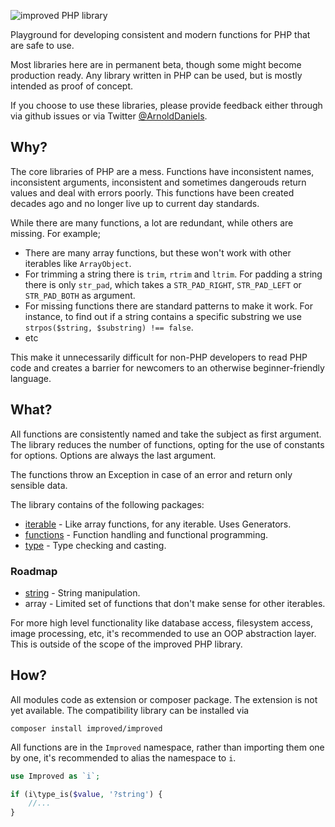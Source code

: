 ![improved PHP library](https://user-images.githubusercontent.com/100821/46372249-e5eb7500-c68a-11e8-801a-2ee57da3e5e3.png)

Playground for developing consistent and modern functions for PHP that are safe to use.

Most libraries here are in permanent beta, though some might become production ready. Any library written in PHP can be used,
but is mostly intended as proof of concept.

If you choose to use these libraries, please provide feedback either through via github issues or via Twitter [@ArnoldDaniels](https://twitter.com/ArnoldDaniels).

## Why?

The core libraries of PHP are a mess. Functions have inconsistent names, inconsistent arguments, inconsistent and
sometimes dangerouds return values and deal with errors poorly. This functions have been created decades ago and no
longer live up to current day standards.

While there are many functions, a lot are redundant, while others are missing. For example;
* There are many array functions, but these won't work with other iterables like `ArrayObject`.
* For trimming a string there is `trim`, `rtrim` and `ltrim`. For padding a string there is only `str_pad`, which takes
a `STR_PAD_RIGHT`, `STR_PAD_LEFT` or `STR_PAD_BOTH` as argument.
* For missing functions there are standard patterns to make it work. For instance, to find out if a string contains a
specific substring we use `strpos($string, $substring) !== false`.
* etc

This make it unnecessarily difficult for non-PHP developers to read PHP code and creates a barrier for newcomers to an
otherwise beginner-friendly language.

## What?

All functions are consistently named and take the subject as first argument. The library reduces the number of
functions, opting for the use of constants for options. Options are always the last argument.

The functions throw an Exception in case of an error and return only sensible data.

The library contains of the following packages:

* [iterable](https://github.com/improved-php-library/iterable) - Like array functions, for any iterable. Uses
    Generators.
* [functions](https://github.com/improved-php-library/functions) - Function handling and functional programming.
* [type](https://github.com/improved-php-library/type) - Type checking and casting.

### Roadmap

* [string](https://github.com/improved-php-library/string) - String manipulation.
* array - Limited set of functions that don't make sense for other iterables.

For more high level functionality like database access, filesystem access, image processing, etc, it's recommended to
use an OOP abstraction layer. This is outside of the scope of the improved PHP library.

## How?

All modules code as extension or composer package. The extension is not yet available. The compatibility library can be
installed via

    composer install improved/improved

All functions are in the `Improved` namespace, rather than importing them one by one, it's recommended to alias the
namespace to `i`.

```php
use Improved as `i`;

if (i\type_is($value, '?string') {
    //...
}
```
